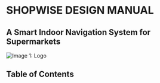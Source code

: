 # SHOPWISE DESIGN MANUAL

## A Smart Indoor Navigation System for Supermarkets

![Image 1: Logo](assets/images/shopwise_logo_bg.png)

## Table of Contents
